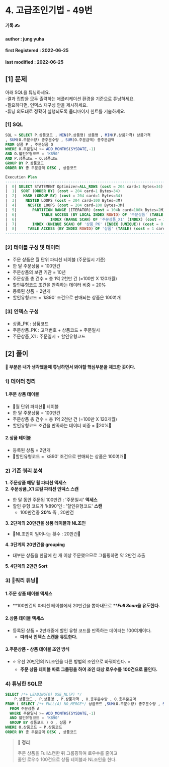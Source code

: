 # 4. 고급조인기법 - 49번

**기록 ✍️**

#### author : jung yuha

#### **first Registered : 2022-06-25**

#### last modified : **2022-06-25**



## **\[1]** 문제 <a href="#undefined" id="undefined"></a>

아래 SQL을 튜닝하세요.\
\-결과 집합을 모두 출력하는 애플리케이션 환경을 기준으로 튜닝하세요.\
\-필요하다면, 인덱스 재구성 안을 제시하세요.\
\-튜닝 의도대로 정확히 실행되도록 옵티마이저 힌트를 기술하세요.

### \[1] SQL <a href="#1-sql" id="1-sql"></a>

```sql
SQL > SELECT P.상품코드 , MIN(P.상품명) 상품명 , MIN(P.상품가격) 상품가격
, SUM(O.주문수량) 총주문수량 , SUM(O.주문금액) 총주문금액
FROM 상품 P , 주문상품 O
WHERE O.주문일시 >= ADD_MONTHS(SYSDATE,-1)
AND O.할인유형코드 = 'K890'
AND P.상품코드 = O.상품코드
GROUP BY P.상품코드
ORDER BY 총 주문금액 DESC , 상품코드

Execution Plan
------------------------------------------------------------------------------ 
|  0| SELECT STATEMENT Optimizer=ALL_ROWS (cost = 204 card=1 Bytes=34)
|  1|  SORT (ORDER BY) (cost = 204 card=1 Bytes=34)
|  2|   HASH (GROUP BY) (cost = 204 card=1 Bytes=34)
|  3|    NESTED LOOPS (cost = 204 card=100 Bytes=3M)
|  4|     NESTED LOOPS (cost = 204 card=100 Bytes=3M)
|  5|     	PARTITION RANGE (ITERATOR) (cost = 104k card=100k Bytes=2M)
|  6|      		TABLE ACCESS (BY LOCAL INDEX ROWID) OF '주문상품' (TABLE) (...)
|  6|       		INDEX (RANGE SCAN) OF '주문상품_X1' (INDEX) (cost = 3K card=100k)
|  7|      	INDEX (UNIQUE SCAN) OF '상품_PK' (INDEX (UNIQUE)) (cost = 0 card=1)
|  8|     TABLE ACCESS (BY INDEX ROWID) OF '상품' (TABLE) (cost = 1 card=1...)
------------------------------------------------------------------------------
```

### \[2] 테이블 구성 및 데이터 <a href="#2" id="2"></a>

* 주문 상품은 월 단위 파티션 테이블 (주문일시 기준)
* 한 달 주문상품 = 100만건
* 주문상품의 보관 기관 = 10년
* 주문상품 총 건수 = 총 1억 2천만 건 (=100만 X 120개월)
* 할인유형코드 조건을 만족하는 데이터 비중 = 20%
* 등록된 상품 = 2만개
* 할인유형코드 = 'k890' 조건으로 판매되는 상품은 100여개

### \[3] 인덱스 구성 <a href="#3" id="3"></a>

* 상품\_PK : 상품코드
* 주문상품\_PK : 고객번호 + 상품코드 + 주문일시
* 주문상품\_X1 : 주문일시 + 할인유형코드

## \[2] 풀이

**🍎 부분은 내가 생각했을때 튜닝하면서 봐야할 핵심부분을 체크한 곳이다.**

### 1) 데이터 정리 <a href="#1" id="1"></a>

#### 1.주문 상품 테이블 <a href="#1" id="1"></a>

* 🍎월 단위 파티션🍎 테이블
* 한 달 주문상품 = 100만건
* 주문상품 총 건수 = 총 1억 2천만 건 (=100만 X 120개월)
* 할인유형코드 조건을 만족하는 데이터 비중 = 🍎20%🍎

#### 2.상품 테이블 <a href="#2" id="2"></a>

* 등록된 상품 = 2만개
* 🍎할인유형코드 = 'k890' 조건으로 판매되는 상품은 100여개🍎

### 2) 기존 쿼리 분석 <a href="#2" id="2"></a>

**1. 주문상품 해당 월 파티션 액세스**\
**2. 주문상품\_X1 로컬 파티션 인덱스 스캔**

* 한 달 동안 주문된 100만건 : '주문일시' **액세스**
* 할인 유형 코드가 'k890'인 : '할인유형코드' **스캔**
  * 100만건중 **20%** 즉 , 20만건

**3. 2단계의 20만건을 상품 테이블과 NL조인**

* 🍎NL조인이 일어나는 횟수 : 20만건🍎

**4. 3단계의 20만건을 grouping**

* 대부분 상품을 한달에 한 개 이상 주문했으므로 그룹핑하면 약 2만건 추출

**5. 4단계의 2만건 Sort**

### 3) 🍎쿼리 튜닝🍎 <a href="#3" id="3"></a>

#### 1.주문 상품 테이블 액세스 <a href="#1" id="1"></a>

* **100만건의 파티션 테이블에서 20만건을 뽑아내므로 **_**Full Scan**_**을 유도한다.**

#### 2.상품 테이블 액세스 <a href="#2" id="2"></a>

* 등록된 상품 = 2만개중에 할인 유형 코드를 만족하는 데이터는 100여개이다.
  * **따라서 인덱스 스캔을 유도한다.**

#### 3.주문상품 - 상품 테이블 조인 방식 <a href="#3" id="3"></a>

* ⭐️ 우선 20만건의 NL조인을 다른 방법의 조인으로 바꿔야한다. ⭐️
  * **주문 상품 테이블 따로 그룹핑을 하여 조인 대상 로우수를 100건으로 줄인다.**

### 4) 튜닝한 SQL문 <a href="#4-sql" id="4-sql"></a>

```sql
SELECT /*+ LEADING(O) USE_NL(P) */
	P.상품코드 , P.상품명 , P.상품가격 , O.총주문수량 , O.총주문금액
FROM ( SELECT /*+ FULL(A) NO_MERGE*/ 상품코드 ,SUM(O.주문수량) 총주문수량 , SUM(O.주문금액) 총주문금액
  FROM 주문상품 A
  WHERE 주문일시 >= ADD_MONTHS(SYSDATE,-1)
  AND 할인유형코드 = 'K890'
  GROUP BY 상품코드 ) O , 상품 P
WHERE O.상품코드 = P.상품코드
ORDER BY 총 주문금액 DESC , 상품코드
```

> **🍎 정리**
>
> 주문 상품을 Full스캔한 뒤 그룹핑하여 로우수를 줄이고\
> 줄인 로우수 100건으로 상품 테이블과 NL조인을 한다.
